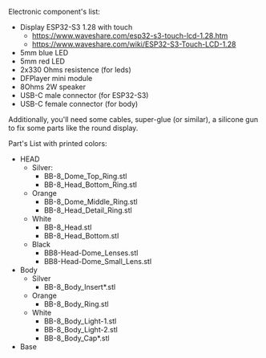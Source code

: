 Electronic component's list:
- Display ESP32-S3 1.28 with touch 
    - https://www.waveshare.com/esp32-s3-touch-lcd-1.28.htm
    - https://www.waveshare.com/wiki/ESP32-S3-Touch-LCD-1.28
- 5mm blue LED
- 5mm red LED
- 2x330 Ohms resistence (for leds)
- DFPlayer mini module
- 8Ohms 2W speaker
- USB-C male connector (for ESP32-S3)
- USB-C female connector (for body)

Additionally, you'll need some cables, super-glue (or similar), a silicone gun to fix some parts like the round display.

Part's List with printed colors:
- HEAD
    - Silver:
        - BB-8_Dome_Top_Ring.stl
        - BB-8_Head_Bottom_Ring.stl
    - Orange
        - BB-8_Dome_Middle_Ring.stl
        - BB-8_Head_Detail_Ring.stl
    - White
        - BB-8_Head.stl
        - BB-8_Head_Bottom.stl
    - Black
        - BB8-Head-Dome_Lenses.stl
        - BB8-Head-Dome_Small_Lens.stl
- Body
    - Silver
        - BB-8_Body_Insert*.stl
    - Orange
        - BB-8_Body_Ring.stl
    - White
        - BB-8_Body_Light-1.stl
        - BB-8_Body_Light-2.stl
        - BB-8_Body_Cap*.stl 
- Base
